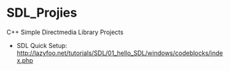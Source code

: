 # SDL_Projies
C++ Simple Directmedia Library Projects


- SDL Quick Setup: http://lazyfoo.net/tutorials/SDL/01_hello_SDL/windows/codeblocks/index.php